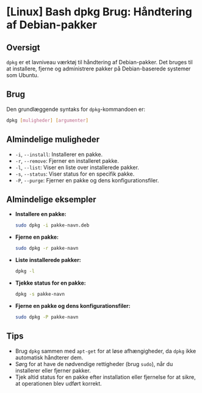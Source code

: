 # [Linux] Bash dpkg Brug: Håndtering af Debian-pakker

## Oversigt
`dpkg` er et lavniveau værktøj til håndtering af Debian-pakker. Det bruges til at installere, fjerne og administrere pakker på Debian-baserede systemer som Ubuntu.

## Brug
Den grundlæggende syntaks for `dpkg`-kommandoen er:

```bash
dpkg [muligheder] [argumenter]
```

## Almindelige muligheder
- `-i`, `--install`: Installerer en pakke.
- `-r`, `--remove`: Fjerner en installeret pakke.
- `-l`, `--list`: Viser en liste over installerede pakker.
- `-s`, `--status`: Viser status for en specifik pakke.
- `-P`, `--purge`: Fjerner en pakke og dens konfigurationsfiler.

## Almindelige eksempler
- **Installere en pakke:**
  ```bash
  sudo dpkg -i pakke-navn.deb
  ```

- **Fjerne en pakke:**
  ```bash
  sudo dpkg -r pakke-navn
  ```

- **Liste installerede pakker:**
  ```bash
  dpkg -l
  ```

- **Tjekke status for en pakke:**
  ```bash
  dpkg -s pakke-navn
  ```

- **Fjerne en pakke og dens konfigurationsfiler:**
  ```bash
  sudo dpkg -P pakke-navn
  ```

## Tips
- Brug `dpkg` sammen med `apt-get` for at løse afhængigheder, da `dpkg` ikke automatisk håndterer dem.
- Sørg for at have de nødvendige rettigheder (brug `sudo`), når du installerer eller fjerner pakker.
- Tjek altid status for en pakke efter installation eller fjernelse for at sikre, at operationen blev udført korrekt.
